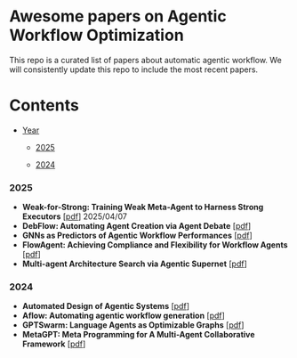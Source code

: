 # Awesome papers on Agentic Workflow Optimization



This repo is a curated list of papers about automatic agentic workflow. We will consistently update this repo to include the most recent papers.



# Contents

- [Year](#contents)

  - [2025](#2025)

  - [2024](#2024)

### 2025

- **Weak-for-Strong: Training Weak Meta-Agent to Harness Strong Executors** [[pdf](https://arxiv.org/pdf/2504.04785?)] 2025/04/07
- **DebFlow: Automating Agent Creation via Agent Debate** [[pdf](https://arxiv.org/pdf/2503.23781)]
- **GNNs as Predictors of Agentic Workflow Performances** [[pdf](https://arxiv.org/pdf/2503.11301)]
- **FlowAgent: Achieving Compliance and Flexibility for Workflow Agents** [[pdf](https://arxiv.org/pdf/2502.14345)]
- **Multi-agent Architecture Search via Agentic Supernet** [[pdf](https://arxiv.org/pdf/2502.04180)]

### 2024

- **Automated Design of Agentic Systems** [[pdf](https://arxiv.org/pdf/2408.08435)]
- **Aflow: Automating agentic workflow generation** [[pdf](https://arxiv.org/pdf/2410.10762)]
- **GPTSwarm: Language Agents as Optimizable Graphs** [[pdf](https://arxiv.org/pdf/2402.16823)]
- **MetaGPT: Meta Programming for A Multi-Agent Collaborative Framework** [[pdf](https://arxiv.org/pdf/2308.00352)]